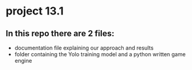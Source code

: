# project 13.1
## In this repo there are 2 files:
- documentation file explaining our approach and results
- folder containing the Yolo training model and a python written game engine
